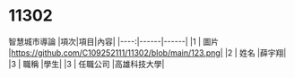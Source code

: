 # 11302
智慧城市導論
|項次|項目|內容|
|----:|------|------|
|1 | 圖片 |https://github.com/C109252111/11302/blob/main/123.png|
|2 | 姓名 |薛宇翔|
|3 | 職稱 |學生|
|3 | 任職公司 |高雄科技大學|
